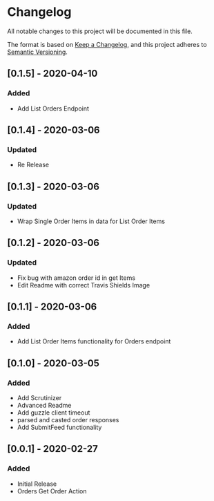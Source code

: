 # Changelog
All notable changes to this project will be documented in this file.

The format is based on [Keep a Changelog](https://keepachangelog.com/en/1.0.0/),
and this project adheres to [Semantic Versioning](https://semver.org/spec/v2.0.0.html).

## [0.1.5] - 2020-04-10
### Added
- Add List Orders Endpoint

## [0.1.4] - 2020-03-06
### Updated
- Re Release

## [0.1.3] - 2020-03-06
### Updated
- Wrap Single Order Items in data for List Order Items

## [0.1.2] - 2020-03-06
### Updated
- Fix bug with amazon order id in get Items
- Edit Readme with correct Travis Shields Image

## [0.1.1] - 2020-03-06
### Added
- Add List Order Items functionality for Orders endpoint

## [0.1.0] - 2020-03-05
### Added
- Add Scrutinizer
- Advanced Readme
- Add guzzle client timeout
- parsed and casted order responses
- Add SubmitFeed functionality

## [0.0.1] - 2020-02-27
### Added
- Initial Release
- Orders Get Order Action